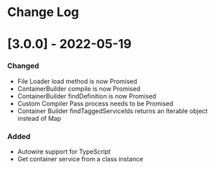 # Change Log

# [3.0.0] - 2022-05-19
### Changed
- File Loader load method is now Promised
- ContainerBuilder compile is now Promised
- ContainerBuilder findDefinition is now Promised
- Custom Compiler Pass process needs to be Promised
- Container Builder findTaggedServiceIds returns an Iterable object instead of Map
### Added
- Autowire support for TypeScript
- Get container service from a class instance

